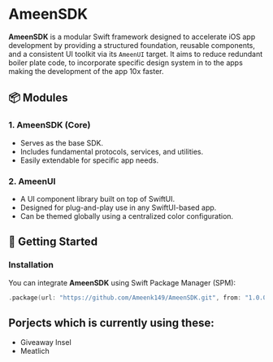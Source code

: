 # AmeenSDK

**AmeenSDK** is a modular Swift framework designed to accelerate iOS app development by providing a structured foundation, reusable components, and a consistent UI toolkit via its `AmeenUI` target. It aims to reduce redundant boiler plate code, to incorporate specific design system in to the apps making the development of the app 10x faster.

## 📦 Modules

### 1. AmeenSDK (Core)
- Serves as the base SDK.
- Includes fundamental protocols, services, and utilities.
- Easily extendable for specific app needs.

### 2. AmeenUI
- A UI component library built on top of SwiftUI.
- Designed for plug-and-play use in any SwiftUI-based app.
- Can be themed globally using a centralized color configuration.

## 🚀 Getting Started

### Installation

You can integrate **AmeenSDK** using Swift Package Manager (SPM):

```swift
.package(url: "https://github.com/Ameenk149/AmeenSDK.git", from: "1.0.0")
```
## Porjects which is currently using these:
 - Giveaway Insel
 - Meatlich
